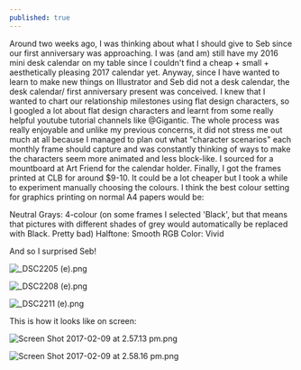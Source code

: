 ```yaml
---
published: true
---
```

Around two weeks ago, I was thinking about what I should give to Seb since our first anniversary was approaching. I was (and am) still have my 2016 mini desk calendar on my table since I couldn't find a cheap + small + aesthetically pleasing 2017 calendar yet. Anyway, since I have wanted to learn to make new things on Illustrator and Seb did not a desk calendar, the desk calendar/ first anniversary present was conceived. I knew that I wanted to chart our relationship milestones using flat design characters, so I googled a lot about flat design characters and learnt from some really helpful youtube tutorial channels like @Gigantic. The whole process was really enjoyable and unlike my previous concerns, it did not stress me out much at all because I managed to plan out what "character scenarios" each monthly frame should capture and was constantly thinking of ways to make the characters seem more animated and less block-like. I sourced for a mountboard at Art Friend for the calendar holder. Finally, I got the frames printed at CLB for around $9-10. It could be a lot cheaper but I took a while to experiment manually choosing the colours. I think the best colour setting for graphics printing on normal A4 papers would be:

Neutral Grays: 4-colour (on some frames I selected 'Black', but that means that pictures with different shades of grey would automatically be replaced with Black. Pretty bad)
Halftone: Smooth
RGB Color: Vivid

And so I surprised Seb!

![_DSC2205 (e).png]({{site.baseurl}}/img/_DSC2205%20(e).png)

![_DSC2208 (e).png]({{site.baseurl}}/img/_DSC2208%20(e).png)

![_DSC2211 (e).png]({{site.baseurl}}/img/_DSC2211%20(e).png)

This is how it looks like on screen:

![Screen Shot 2017-02-09 at 2.57.13 pm.png]({{site.baseurl}}/img/Screen%20Shot%202017-02-09%20at%202.57.13%20pm.png)

![Screen Shot 2017-02-09 at 2.58.16 pm.png]({{site.baseurl}}/img/Screen%20Shot%202017-02-09%20at%202.58.16%20pm.png)
